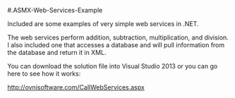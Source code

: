 #.ASMX-Web-Services-Example

Included are some examples of very simple web services in .NET.

The web services perform addition, subtraction, multiplication, and division.  I also included one that accesses a database and will pull information from the database and return it in XML.

You can download the solution file into Visual Studio 2013 or you can go here to see how it works:

http://ovnisoftware.com/CallWebServices.aspx
